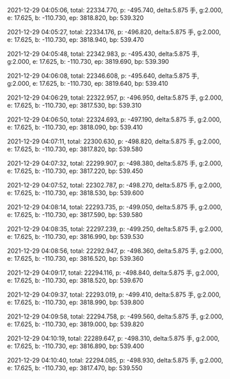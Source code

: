 2021-12-29 04:05:06, total: 22334.770, p: -495.740, delta:5.875 手, g:2.000, e: 17.625, b: -110.730, ep: 3818.820, bp: 539.320

2021-12-29 04:05:27, total: 22334.176, p: -496.820, delta:5.875 手, g:2.000, e: 17.625, b: -110.730, ep: 3818.940, bp: 539.470

2021-12-29 04:05:48, total: 22342.983, p: -495.430, delta:5.875 手, g:2.000, e: 17.625, b: -110.730, ep: 3819.690, bp: 539.390

2021-12-29 04:06:08, total: 22346.608, p: -495.640, delta:5.875 手, g:2.000, e: 17.625, b: -110.730, ep: 3819.640, bp: 539.410

2021-12-29 04:06:29, total: 22322.957, p: -496.950, delta:5.875 手, g:2.000, e: 17.625, b: -110.730, ep: 3817.530, bp: 539.310

2021-12-29 04:06:50, total: 22324.693, p: -497.190, delta:5.875 手, g:2.000, e: 17.625, b: -110.730, ep: 3818.090, bp: 539.410

2021-12-29 04:07:11, total: 22300.630, p: -498.820, delta:5.875 手, g:2.000, e: 17.625, b: -110.730, ep: 3817.820, bp: 539.580

2021-12-29 04:07:32, total: 22299.907, p: -498.380, delta:5.875 手, g:2.000, e: 17.625, b: -110.730, ep: 3817.220, bp: 539.450

2021-12-29 04:07:52, total: 22302.787, p: -498.270, delta:5.875 手, g:2.000, e: 17.625, b: -110.730, ep: 3818.530, bp: 539.600

2021-12-29 04:08:14, total: 22293.735, p: -499.050, delta:5.875 手, g:2.000, e: 17.625, b: -110.730, ep: 3817.590, bp: 539.580

2021-12-29 04:08:35, total: 22297.239, p: -499.250, delta:5.875 手, g:2.000, e: 17.625, b: -110.730, ep: 3816.990, bp: 539.530

2021-12-29 04:08:56, total: 22292.947, p: -498.360, delta:5.875 手, g:2.000, e: 17.625, b: -110.730, ep: 3816.520, bp: 539.360

2021-12-29 04:09:17, total: 22294.116, p: -498.840, delta:5.875 手, g:2.000, e: 17.625, b: -110.730, ep: 3818.520, bp: 539.670

2021-12-29 04:09:37, total: 22293.019, p: -499.410, delta:5.875 手, g:2.000, e: 17.625, b: -110.730, ep: 3818.990, bp: 539.800

2021-12-29 04:09:58, total: 22294.758, p: -499.560, delta:5.875 手, g:2.000, e: 17.625, b: -110.730, ep: 3819.000, bp: 539.820

2021-12-29 04:10:19, total: 22289.647, p: -498.310, delta:5.875 手, g:2.000, e: 17.625, b: -110.730, ep: 3816.890, bp: 539.400

2021-12-29 04:10:40, total: 22294.085, p: -498.930, delta:5.875 手, g:2.000, e: 17.625, b: -110.730, ep: 3817.470, bp: 539.550